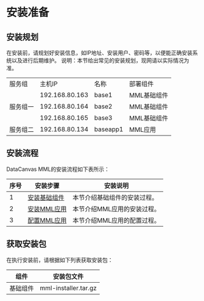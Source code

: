 # 安装准备

## 安装规划
在安装前，请规划好安装信息，如IP地址、安装用户、密码等，以便能正确安装系统以及进行后期维护。
说明：本节给出常见的安装规划，现网请以实际情况为准。
<table>
   <tr>
      <td>服务组</td>
      <td>主机IP</td>
      <td>名称</td>
      <td>部署组件</td>
   </tr>
   <tr>
      <td rowspan="3">服务组一</td>
      <td>192.168.80.163</td>
      <td>base1</td>
      <td>MML基础组件</td>
   </tr>
   <tr>
      <td>192.168.80.164</td>
      <td>base2</td>
      <td>MML基础组件</td>
   </tr>
   <tr>
      <td>192.168.80.165</td>
      <td>base3</td>
      <td>MML基础组件</td>
   </tr>
   <tr>
      <td>服务组二</td>
      <td>192.168.80.134</td>
      <td>baseapp1</td>
      <td>MML应用</td>
   </tr>
</table>

## 安装流程
DataCanvas MML的安装流程如下表所示：
| 序号 | 安装步骤 | 安装说明 ||---------|---------|---------|| 1  | <a href="02_install_basic_components.md">安装基础组件</a> |  本节介绍基础组件的安装过程。 ||2|<a href="03_install_app.md">安装MML应用</a>|本节介绍MML应用的安装过程。|
|3|<a href="04_config_app.md">配置MML应用</a>|本节介绍MML应用的配置过程。|

## 获取安装包
在执行安装前，请根据如下列表获取安装包：
| 组件 | 安装包文件 ||---------|---------|| 基础组件  | mml-installer.tar.gz | 



